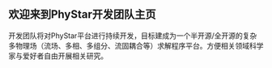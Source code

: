 ## 欢迎来到PhyStar开发团队主页

开发团队将对PhyStar平台进行持续开发，目标建成为一个半开源/全开源的复杂多物理场（流场、多相、多组分、流固耦合等）求解程序平台。方便相关领域科学家与爱好者自由开展相关研究。


<!--

**Here are some ideas to get you started:**

🙋‍♀️ A short introduction - what is your organization all about?
🌈 Contribution guidelines - how can the community get involved?
👩‍💻 Useful resources - where can the community find your docs? Is there anything else the community should know?
🍿 Fun facts - what does your team eat for breakfast?
🧙 Remember, you can do mighty things with the power of [Markdown](https://docs.github.com/github/writing-on-github/getting-started-with-writing-and-formatting-on-github/basic-writing-and-formatting-syntax)
-->

